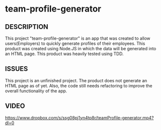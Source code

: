 # team-profile-generator

## DESCRIPTION
This project "team-profile-generator" is an app that was created to allow users(Employers) to quickly generate profiles of their employees. 
This product was created using Node.JS in which the data will be generated into an HTML page. This product was heavily tested using TDD. 

## ISSUES
This project is an unfinished project. The product does not generate an HTML page as of yet. 
Also, the code still needs refactoring to improve the overall functionality of the app.

## VIDEO
https://www.dropbox.com/s/ssg08pj1yn4tp8r/teamProfile-generator.mp4?dl=0
